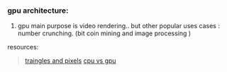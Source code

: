 ### gpu architecture: 

1. gpu main purpose is video rendering.. but other popular uses cases : number crunching. (bit coin mining and image processing )

resources: 
> [traingles and pixels](https://www.youtube.com/playlist?list=PLzH6n4zXuckrPkEUK5iMQrQyvj9Z6WCrm)
> [cpu vs gpu](https://www.youtube.com/watch?v=_cyVDoyI6NE) 
